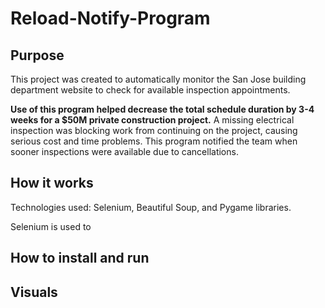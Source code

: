 # Reload-Notify-Program

## Purpose
This project was created to automatically monitor the San Jose building department website to check for available inspection appointments. 

**Use of this program helped decrease the total schedule duration by 3-4 weeks for a $50M private construction project.** A missing electrical inspection was blocking work from continuing on the project, causing serious cost and time problems. This program notified the team when sooner inspections were available due to cancellations.

## How it works
Technologies used: Selenium, Beautiful Soup, and Pygame libraries. 

Selenium is used to 


## How to install and run


## Visuals
